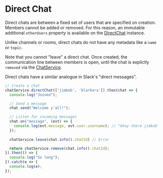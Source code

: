 # Direct Chat

Direct chats are between a fixed set of users that are specified on creation.  Members cannot be added or removed.  For this reason, an immutable additional `otherUsers` property is available on the [DirectChat](https://api-docs.convergence.io/classes/chat.directchat.html) instance.

Unlike channels or rooms, direct chats do not have any metadata like a `name` or `topic`.

Note that you cannot "leave" a direct chat.  Once created, the communication line between members is open, until the chat is explictly `removed` via the [ChatService](https://api-docs.convergence.io/classes/chat.chatservice.html).

Direct chats have a similar analogue in Slack's "direct messages".

```js
// Create a chat
chatService.directChat(['jimbob', 'blarbara']).then(chat => {
  console.log("Joined");

  // Send a message
  chat.send("Welcome y'all!");

  // Listen for incoming messages
  chat.on("message", (evt) => {
    console.log(evt.message, evt.user.username); // "Ahoy there jimbob"
  });
  
  chatService.leave(chat.info().chatId) // Error

  return chatService.remove(chat.info().chatId);  
}).then(() => {
  console.log("So long");
}).catch(e => {
  console.log(e);
});
```